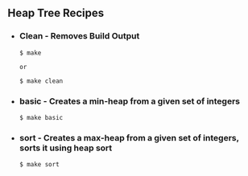 ## Heap Tree Recipes
- ### **Clean** - Removes Build Output
    ```
    $ make

    or

    $ make clean
    ```

- ### **basic** - Creates a min-heap from a given set of integers
    ```
    $ make basic
    ```

- ### **sort** - Creates a max-heap from a given set of integers, sorts it using heap sort
    ```
    $ make sort
    ```